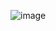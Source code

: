 ![image](https://github.com/nvmarzakov/SoftUni-HTML-and-CSS/assets/114495254/81db8f8e-0a70-4a0a-ae19-97b95cb46f6d)

